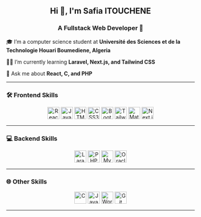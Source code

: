 ## <div align="center">Hi 👋, I'm Safia ITOUCHENE</div>  
  

### <div align="center">A Fullstack Web Developer 🚀</div>  
  

🎓 I’m a computer science student at <b>Université des Sciences et de la Technologie Houari Boumediene, Algeria</b>  
  

👩‍💻 I’m currently learning <b>Laravel, Next.js, and Tailwind CSS</b>  
  

💬 Ask me about <b>React, C, and PHP</b>  
  

---

### 🛠️ Frontend Skills  
<div align="center">  
  <img src="https://img.shields.io/badge/-React-61DAFB?style=flat&logo=react&logoColor=white&logoWidth=24" alt="React" height="32"/>
  <img src="https://img.shields.io/badge/-JavaScript-F7DF1E?style=flat&logo=javascript&logoColor=white&logoWidth=24" alt="JavaScript" height="32"/>
  <img src="https://img.shields.io/badge/-HTML5-E34F26?style=flat&logo=html5&logoColor=white&logoWidth=24" alt="HTML5" height="32"/>
  <img src="https://img.shields.io/badge/-CSS3-1572B6?style=flat&logo=css3&logoColor=white&logoWidth=24" alt="CSS3" height="32"/>
  <img src="https://img.shields.io/badge/-Bootstrap-563D7C?style=flat&logo=bootstrap&logoColor=white&logoWidth=24" alt="Bootstrap" height="32"/>
  <img src="https://img.shields.io/badge/-TailwindCSS-06B6D4?style=flat&logo=tailwindcss&logoColor=white&logoWidth=24" alt="Tailwind CSS" height="32"/>
  <img src="https://img.shields.io/badge/-Material--UI-0081CB?style=flat&logo=material-ui&logoColor=white&logoWidth=24" alt="Material UI" height="32"/>
  <img src="https://img.shields.io/badge/-Next.js-000000?style=flat&logo=next.js&logoColor=white&logoWidth=24" alt="Next.js" height="32"/>
</div>  

---

### 💻 Backend Skills  
<div align="center">  
  <img src="https://img.shields.io/badge/-Laravel-FF2D20?style=flat&logo=laravel&logoColor=white&logoWidth=24" alt="Laravel" height="32"/>
  <img src="https://img.shields.io/badge/-PHP-777BB4?style=flat&logo=php&logoColor=white&logoWidth=24" alt="PHP" height="32"/>
  <img src="https://img.shields.io/badge/-MySQL-4479A1?style=flat&logo=mysql&logoColor=white&logoWidth=24" alt="MySQL" height="32"/>
  <img src="https://img.shields.io/badge/-Oracle-F80000?style=flat&logo=oracle&logoColor=white&logoWidth=24" alt="Oracle" height="32"/>
</div>  

---

### 🌐 Other Skills  
<div align="center">  
  <img src="https://img.shields.io/badge/-C-A8B9CC?style=flat&logo=c&logoColor=white&logoWidth=24" alt="C" height="32"/>
  <img src="https://img.shields.io/badge/-Java-007396?style=flat&logo=java&logoColor=white&logoWidth=24" alt="Java" height="32"/> 
  <img src="https://img.shields.io/badge/-WordPress-21759B?style=flat&logo=wordpress&logoColor=white&logoWidth=24" alt="WordPress" height="32"/>
  <img src="https://img.shields.io/badge/-Git-F05032?style=flat&logo=git&logoColor=white&logoWidth=24" alt="Git" height="32"/>
</div>  

---
